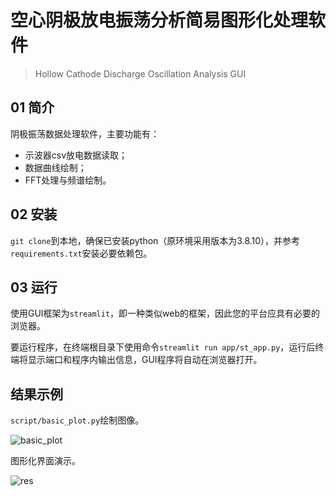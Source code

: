 # 空心阴极放电振荡分析简易图形化处理软件

>Hollow Cathode Discharge Oscillation Analysis GUI

## 01 简介

阴极振荡数据处理软件，主要功能有：

- 示波器csv放电数据读取；
- 数据曲线绘制；
- FFT处理与频谱绘制。

## 02 安装

`git clone`到本地，确保已安装python（原环境采用版本为3.8.10），并参考`requirements.txt`安装必要依赖包。

## 03 运行

使用GUI框架为`streamlit`，即一种类似web的框架，因此您的平台应具有必要的浏览器。

要运行程序，在终端根目录下使用命令`streamlit run app/st_app.py`，运行后终端将显示端口和程序内输出信息，GUI程序将自动在浏览器打开。

## 结果示例

`script/basic_plot.py`绘制图像。

![basic_plot](subjects/HC/010_analysis/hollow_cathode_discharge_oscillation/res/fig.png)

图形化界面演示。

![res](subjects/HC/010_analysis/hollow_cathode_discharge_oscillation/res/GUI_example.png)
